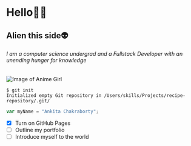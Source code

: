 # Hello👋🏻

## Alien this side👽

###### I am a computer science undergrad and a Fullstack Developer with an unending hunger for knowledge

![Image of Anime Girl](https://plus.unsplash.com/premium_vector-1742860683591-b7da81db09e1?q=80&w=2148&auto=format&fit=crop&ixlib=rb-4.0.3&ixid=M3wxMjA3fDB8MHxwaG90by1wYWdlfHx8fGVufDB8fHx8fA%3D%3D)

```
$ git init
Initialized empty Git repository in /Users/skills/Projects/recipe-repository/.git/
```
``` javascript
var myName = "Ankita Chakraborty";
```
- [x] Turn on GitHub Pages
- [ ] Outline my portfolio
- [ ] Introduce myself to the world
